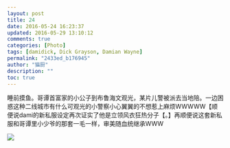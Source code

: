 ```yaml
---
layout: post
title: 24
date: 2016-05-24 16:23:37
updated: 2016-05-29 13:10:12
comments: true
categories: [Photo]
tags: [damidick, Dick Grayson, Damian Wayne]
permalink: "2433ed_b176945"
author: "猫厨"
description: ""
toc: true
---
```


<p>睡前摸鱼。哥谭首富家的小公子到布鲁海文观光，某片儿警被派去当地陪。一边困惑这种二线城市有什么可观光的小警察小心翼翼的不想惹上麻烦WWWWW【顺便说dami的新私服设定再次证实了他是立领风衣狂热分子【。】再顺便说这套新私服和哥谭里小少爷的那套一毛一样，审美随血统继承WWW<br /></p>

![](https://nos.netease.com/imglf2/img/cVZNdzJtQk9JV2ZQVHlNTnlxcDNoenhTWUtUbkxXNGJFNVVNMGtvMXpSVTRPTHdad1lla0JnPT0.jpg)